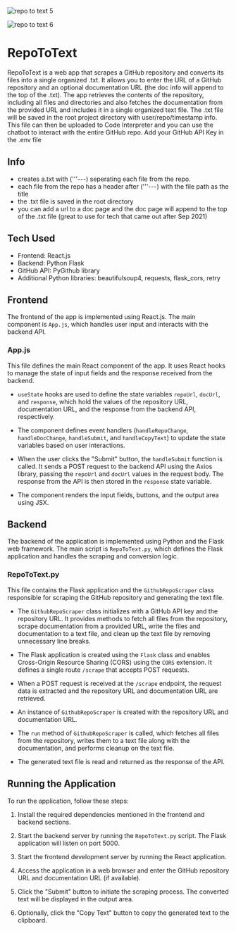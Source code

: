 ![repo to text 5](https://github.com/JeremiahPetersen/RepoToText/assets/118206017/0d65016d-6388-48e0-b833-4ea1a169acfe)

![repo to text 6](https://github.com/JeremiahPetersen/RepoToText/assets/118206017/31646e04-10f4-4757-8874-39a639a57670)


# RepoToText

RepoToText is a web app that scrapes a GitHub repository and converts its files into a single organized .txt. It allows you to enter the URL of a GitHub repository and an optional documentation URL (the doc info will append to the top of the .txt). The app retrieves the contents of the repository, including all files and directories and also fetches the documentation from the provided URL and includes it in a single organized text file.  The .txt file will be saved in the root project directory with user/repo/timestamp info.  This file can then be uploaded to Code Interpreter and you can use the chatbot to interact with the entire GitHub repo.  Add your GitHub API Key in the .env file 

## Info

- creates a.txt with ('''---) seperating each file from the repo.
- each file from the repo has a header after ('''---) with the file path as the title
- the .txt file is saved in the root directory
- you can add a url to a doc page and the doc page will append to the top of the .txt file (great to use for tech that came out after Sep 2021)

## Tech Used

- Frontend: React.js
- Backend: Python Flask
- GitHub API: PyGithub library
- Additional Python libraries: beautifulsoup4, requests, flask_cors, retry

## Frontend

The frontend of the app is implemented using React.js. The main component is `App.js`, which handles user input and interacts with the backend API.

### App.js

This file defines the main React component of the app. It uses React hooks to manage the state of input fields and the response received from the backend.

- `useState` hooks are used to define the state variables `repoUrl`, `docUrl`, and `response`, which hold the values of the repository URL, documentation URL, and the response from the backend API, respectively.

- The component defines event handlers (`handleRepoChange`, `handleDocChange`, `handleSubmit`, and `handleCopyText`) to update the state variables based on user interactions.

- When the user clicks the "Submit" button, the `handleSubmit` function is called. It sends a POST request to the backend API using the Axios library, passing the `repoUrl` and `docUrl` values in the request body. The response from the API is then stored in the `response` state variable.

- The component renders the input fields, buttons, and the output area using JSX.

## Backend

The backend of the application is implemented using Python and the Flask web framework. The main script is `RepoToText.py`, which defines the Flask application and handles the scraping and conversion logic.

### RepoToText.py

This file contains the Flask application and the `GithubRepoScraper` class responsible for scraping the GitHub repository and generating the text file.

- The `GithubRepoScraper` class initializes with a GitHub API key and the repository URL. It provides methods to fetch all files from the repository, scrape documentation from a provided URL, write the files and documentation to a text file, and clean up the text file by removing unnecessary line breaks.

- The Flask application is created using the `Flask` class and enables Cross-Origin Resource Sharing (CORS) using the `CORS` extension. It defines a single route `/scrape` that accepts POST requests.

- When a POST request is received at the `/scrape` endpoint, the request data is extracted and the repository URL and documentation URL are retrieved.

- An instance of `GithubRepoScraper` is created with the repository URL and documentation URL.

- The `run` method of `GithubRepoScraper` is called, which fetches all files from the repository, writes them to a text file along with the documentation, and performs cleanup on the text file.

- The generated text file is read and returned as the response of the API.

## Running the Application

To run the application, follow these steps:

1. Install the required dependencies mentioned in the frontend and backend sections.

2. Start the backend server by running the `RepoToText.py` script. The Flask application will listen on port 5000.

3. Start the frontend development server by running the React application.

4. Access the application in a web browser and enter the GitHub repository URL and documentation URL (if available).

5. Click the "Submit" button to initiate the scraping process. The converted text will be displayed in the output area.

6. Optionally, click the "Copy Text" button to copy the generated text to the clipboard.

